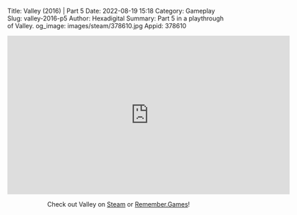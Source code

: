 Title: Valley (2016) | Part 5
Date: 2022-08-19 15:18
Category: Gameplay
Slug: valley-2016-p5
Author: Hexadigital
Summary: Part 5 in a playthrough of Valley.
og_image: images/steam/378610.jpg
Appid: 378610

<center><iframe src="https://www.youtube.com/embed/cZTttfjOE2o?feature=oembed" allow="accelerometer; autoplay; encrypted-media; gyroscope; picture-in-picture" width="640" height="360" frameborder="0"></iframe>

Check out Valley on [Steam](https://store.steampowered.com/app/378610/?curator_clanid=34633900) or [Remember.Games](https://remember.games/game/624/valley/)!</center>


